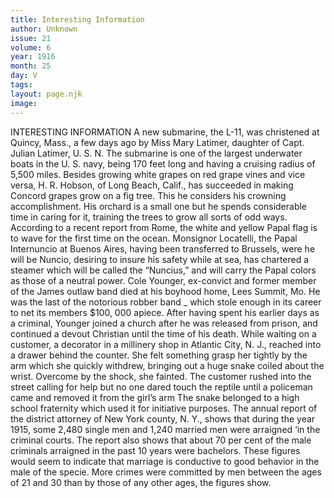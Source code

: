```yaml
---
title: Interesting Information
author: Unknown
issue: 21
volume: 6
year: 1916
month: 25
day: V
tags:
layout: page.njk
image:
---
```

INTERESTING INFORMATION       A new submarine, the L-11, was christened at Quincy, Mass., a few days ago by Miss Mary Latimer, daughter of Capt. Julian Latimer, U. S. N. The submarine is one of the largest underwater boats in the U. S. navy, being 170 feet long and having a cruising radius of 5,500 miles.       Besides growing white grapes on red grape vines and vice versa, H. R. Hobson, of Long Beach, Calif., has succeeded in making Concord grapes grow on a fig tree. This he considers his crowning accomplishment. His orchard is a small one but he spends considerable time in caring for it, training the trees to grow all sorts of odd ways.       According to a recent report from Rome, the white and yellow Papal flag is to wave for the first time on the ocean. Monsignor Locatelli, the Papal Internuncio at Buenos Aires, having been transferred to Brussels, were he will be Nuncio, desiring to insure his safety while at sea, has chartered a steamer which will be called the “Nuncius,” and will carry the Papal colors as those of a neutral power.       Cole Younger, ex-convict and former member of the James outlaw band died at his boyhood home, Lees Summit, Mo. He was the last of the notorious robber band _ which stole enough in its career to net its members $100, 000 apiece. After having spent his earlier days as a criminal, Younger joined a church after he was released from prison, and continued a devout Christian until the time of his death.       While waiting on a customer, a decorator in a millinery shop in Atlantic City, N. J., reached into a drawer behind the counter. She felt something grasp her tightly by the arm which she quickly withdrew, bringing out a huge snake coiled about the wrist. Overcome by the shock, she fainted. The customer rushed into the street calling for help but no one dared touch the reptile until a policeman came and removed it from the girl’s arm The snake belonged to a high school fraternity which used it for initiative purposes.       The annual report of the district attorney of New York county, N. Y., shows that during the year 1915, some 2,480 single men and 1,240 married men were arraigned ‘in the criminal courts. The report also shows that about 70 per cent of the male criminals arraigned in the past 10 years were bachelors. These figures would seem to indicate that marriage is conductive to good behavior in the male of the specie. More crimes were committed by men between the ages of 21 and 30 than by those of any other ages, the figures show.           




